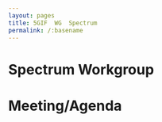 ```yaml
---
layout: pages
title: 5GIF  WG  Spectrum 
permalink: /:basename
---
```


# Spectrum Workgroup



# Meeting/Agenda
